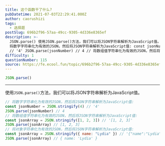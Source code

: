 ```yaml
---
title: 这个函数干了什么?
pubDatetime: 2021-07-03T22:29:41.000Z
author: caorushizi
tags:
  - 选择题
postSlug: 696b2f96-57aa-49cc-9305-4d336e8365ef
description: >-
  JSON.parse() 使用JSON.parse()方法，我们可以将JSON字符串解析为JavaScript值。 //
  将数字字符串化为有效的JSON，然后将JSON字符串解析为JavaScript值: const jsonNumber = JSON.stringify(4)
  // '4' JSON.parse(jsonNumber) // 4 // 将数组值字符串化为有效的JSON，然后将JS
difficulty: 1
questionNumber: 115
source: https://fe.ecool.fun/topic/696b2f96-57aa-49cc-9305-4d336e8365ef
---
```


```javascript
JSON.parse()
```

---

使用`JSON.parse()`方法，我们可以将JSON字符串解析为JavaScript值。
```javascript
// 将数字字符串化为有效的JSON，然后将JSON字符串解析为JavaScript值:
const jsonNumber = JSON.stringify(4) // '4'
JSON.parse(jsonNumber) // 4
// 将数组值字符串化为有效的JSON，然后将JSON字符串解析为JavaScript值:
const jsonArray = JSON.stringify([1, 2, 3]) // '[1, 2, 3]'
JSON.parse(jsonArray) // [1, 2, 3]
// 将对象字符串化为有效的JSON，然后将JSON字符串解析为JavaScript值:
const jsonArray = JSON.stringify({ name: "Lydia" }) // '{"name":"Lydia"}'
JSON.parse(jsonArray) // { name: 'Lydia' }
```
